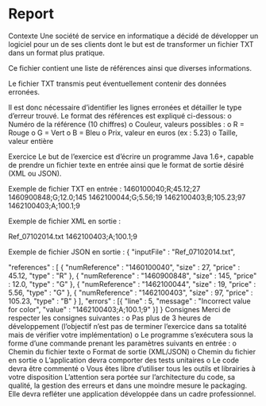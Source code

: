 # Report
Contexte
Une société de service en informatique a décidé de développer un logiciel pour un de ses clients dont le but est de transformer un fichier TXT dans un format plus pratique.

Ce fichier contient une liste de références ainsi que diverses informations.

Le fichier TXT transmis peut éventuellement contenir des données erronées.

Il est donc nécessaire d’identifier les lignes erronées et détailler le type d’erreur trouvé.
Le format des références est expliqué ci-dessous: 
o	Numéro de la référence (10 chiffres)
o	Couleur, valeurs possibles :
o	R = Rouge 
o	G = Vert 
o	B = Bleu
o	Prix, valeur en euros (ex : 5.23) 
o	Taille, valeur entière

Exercice
Le but de l’exercice est d’écrire un programme Java 1.6+, capable de prendre un fichier texte en entrée ainsi que le format de sortie désiré (XML ou JSON).

Exemple de fichier TXT en entrée :
1460100040;R;45.12;27
1460900848;G;12.0;145
1462100044;G;5.56;19
1462100403;B;105.23;97
1462100403;A;100.1;9

Exemple de fichier XML en sortie :
<?xml version="1.0" encoding="UTF-8" standalone="yes"?>
<report>
<inputFile>Ref_07102014.txt</inputFile>
<references>
 <reference color="R" price="45.12" size="27" numReference="1460100040"/>
 <reference color="G" price="12.0" size="145" numReference="1460900848"/>
 <reference color="G" price="5.56" size="19" numReference="1462100044"/>
 <reference color="B" price="105.23" size="97" numReference="1462100403"/>
</references>
<errors>
  <error line="5" message="Incorrect value for color">
         1462100403;A;100.1;9</error>
</errors>
</report>





Exemple de fichier JSON en sortie :
{
  "inputFile" : "Ref_07102014.txt",

"references" : [ {
  "numReference" : "1460100040",
  "size" : 27,
  "price" : 45.12,
  "type" : "R"
}, {
  "numReference" : "1460900848",
  "size" : 145,
  "price" : 12.0,
  "type" : "G"
}, {
  "numReference" : "1462100044",
  "size" : 19,
  "price" : 5.56,
  "type" : "G"
}, {
  "numReference" : "1462100403",
  "size" : 97,
  "price" : 105.23,
  "type" : "B"
} ],
"errors" : [{
  "line" : 5,
  "message" : "Incorrect value for color",
  "value" : "1462100403;A;100.1;9"
}]
}
Consignes
Merci de respecter les consignes suivantes :
o	Pas plus de 3 heures de développement (l’objectif n’est pas de terminer l’exercice dans sa totalité mais de vérifier votre implémentation)
o	Le programme s’exécutera sous la forme d’une commande prenant les paramètres suivants en entrée :
o	Chemin du fichier texte
o	Format de sortie (XML/JSON)
o	Chemin du fichier en sortie
o	L’application devra comporter des tests unitaires
o	Le code devra être commenté
o	Vous êtes libre d’utiliser tous les outils et librairies à votre disposition
L’attention sera portée sur l’architecture du code, sa qualité, la gestion des erreurs et dans une moindre mesure le packaging. Elle devra refléter une application développée dans un cadre professionnel.
